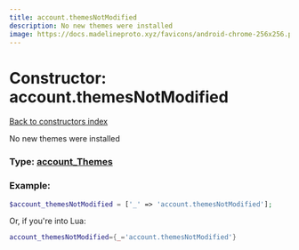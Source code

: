 ```yaml
---
title: account.themesNotModified
description: No new themes were installed
image: https://docs.madelineproto.xyz/favicons/android-chrome-256x256.png
---
```

# Constructor: account.themesNotModified  
[Back to constructors index](index.md)



No new themes were installed




### Type: [account\_Themes](../types/account_Themes.md)


### Example:

```php
$account_themesNotModified = ['_' => 'account.themesNotModified'];
```  


Or, if you're into Lua:

```lua
account_themesNotModified={_='account.themesNotModified'}

```


